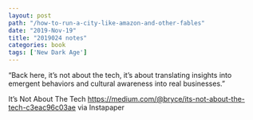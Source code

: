 ```yaml
---
layout: post
path: "/how-to-run-a-city-like-amazon-and-other-fables"
date: "2019-Nov-19"
title: "2019024 notes"
categories: book
tags: ['New Dark Age']
---
```


“Back here, it’s not about the tech, it’s about translating insights into emergent behaviors and cultural awareness into real businesses.”

It’s Not About The Tech
https://medium.com/@bryce/its-not-about-the-tech-c3eac96c03ae
via Instapaper
